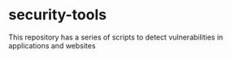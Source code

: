 # security-tools
This repository has a series of scripts to detect vulnerabilities in applications and websites
